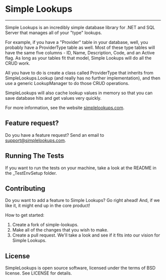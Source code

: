 Simple Lookups
===

---

Simple Lookups is an incredibly simple database library for .NET and SQL Server that manages all of your "type" lookups. 

For example, if you have a "Provider" table in your database, well, you probably have a ProviderType table as well. Most of these type tables will have the same five columns - ID, Name, Description, Code, and an Active flag. As long as your tables fit that model, Simple Lookups will do all the CRUD work.

All you have to do is create a class called ProviderType that inherits from SimpleLookups.Lookup (and really has no further implementation), and then use a generic LookupManager<ProviderType> to do those CRUD operations.

SimpleLookups will also cache lookup values in memory so that you can save database hits and get values very quickly.

For more information, see the website [simplelookups.com](https://www.simplelookups.com).


Feature request?
---
Do you have a feature request? Send an email to support@simplelookups.com.

Running The Tests
---
If you want to run the tests on your machine, take a look at the README in the _TestEnvSetup folder.

Contributing
---
Do you want to add a feature to Simple Lookups? Go right ahead! And, if we like it, it might end up in the core product!

How to get started:

1. Create a fork of simple-lookups.
1. Make all of the changes that you wish to make.
1. Create a pull request. We'll take a look and see if it fits into our vision for Simple Lookups.

License
---
SimpleLookups is open source software, licensed under the terms of BSD license. 
See LICENSE for details.
